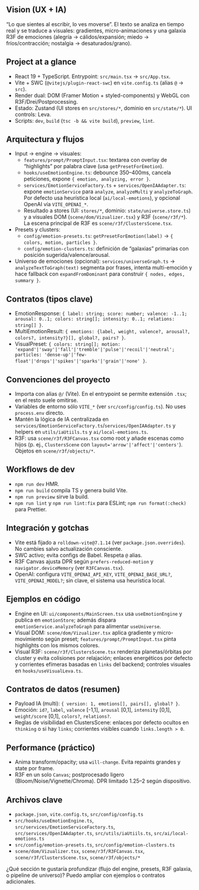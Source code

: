 ## Vision (UX + IA)
“Lo que sientes al escribir, lo ves moverse”. El texto se analiza en tiempo real y se traduce a visuales: gradientes, micro-animaciones y una galaxia R3F de emociones (alegría → cálidos/expansión; miedo → fríos/contracción; nostalgia → desaturados/grano).

## Project at a glance
- React 19 + TypeScript. Entrypoint: `src/main.tsx` → `src/App.tsx`.
- Vite + SWC (`@vitejs/plugin-react-swc`) en `vite.config.ts` (alias `@` → `src`).
- Render dual: DOM (Framer Motion + styled-components) y WebGL con R3F/Drei/Postprocessing.
- Estado: Zustand (UI stores en `src/stores/*`, dominio en `src/state/*`). UI controls: Leva.
- Scripts: `dev`, `build` (`tsc -b && vite build`), `preview`, `lint`.

## Arquitectura y flujos
- Input → engine → visuales:
  - `features/prompt/PromptInput.tsx`: textarea con overlay de “highlights” por palabra clave (usa `getPresetForEmotion`).
  - `hooks/useEmotionEngine.ts`: debounce 350–400ms, cancela peticiones, expone `{ emotion, analyzing, error }`.
  - `services/EmotionServiceFactory.ts` + `services/OpenIAAdapter.ts`: expone `emotionService` para `analyze`, `analyzeMulti` y `analyzeToGraph`. Por defecto usa heurística local (`ai/local-emotions`), y opcional OpenAI vía `VITE_OPENAI_*`.
  - Resultado a stores (UI: `stores/*`, dominio: `state/universe.store.ts`) y a visuales DOM (`scene/dom/Vizualizer.tsx`) y R3F (`scene/r3f/*`). La escena principal de R3F es `scene/r3f/ClustersScene.tsx`.
- Presets y clusters:
  - `config/emotion-presets.ts`: `getPresetForEmotion(label)` → `{ colors, motion, particles }`.
  - `config/emotion-clusters.ts`: definición de “galaxias” primarias con posición sugerida/valence/arousal.
- Universo de emociones (opcional): `services/universeGraph.ts` → `analyzeTextToGraph(text)` segmenta por frases, intenta multi-emoción y hace fallback con `expandFromDominant` para construir `{ nodes, edges, summary }`.

## Contratos (tipos clave)
- EmotionResponse: `{ label: string; score: number; valence: -1..1; arousal: 0..1; colors: string[]; intensity: 0..1; relations: string[] }`.
- MultiEmotionResult: `{ emotions: {label, weight, valence?, arousal?, colors?, intensity?}[], global?, pairs? }`.
- VisualPreset: `{ colors: string[]; motion: 'expand'|'sway'|'fall'|'tremble'|'pulse'|'recoil'|'neutral'; particles: 'dense-up'|'few-float'|'drops'|'spikes'|'sparks'|'grain'|'none' }`.

## Convenciones del proyecto
- Importa con alias `@/` (Vite). En el entrypoint se permite extensión `.tsx`; en el resto suele omitirse.
- Variables de entorno sólo `VITE_*` (ver `src/config/config.ts`). No uses `process.env` directo.
- Mantén la lógica de IA centralizada en `services/EmotionServiceFactory.ts`/`services/OpenIAAdapter.ts` y helpers en `utils/iaUtiils.ts` y `ai/local-emotions.ts`.
- R3F: usa `scene/r3f/R3FCanvas.tsx` como root y añade escenas como hijos (p. ej., `ClustersScene` con `layout='arrow'|'affect'|'centers'`). Objetos en `scene/r3f/objects/*`.

## Workflows de dev
- `npm run dev` HMR.
- `npm run build` compila TS y genera build Vite.
- `npm run preview` sirve la build.
- `npm run lint` y `npm run lint:fix` para ESLint; `npm run format(:check)` para Prettier.

## Integración y gotchas
- Vite está fijado a `rolldown-vite@7.1.14` (ver `package.json.overrides`). No cambies salvo actualización consciente.
- SWC activo; evita configs de Babel. Respeta `@` alias.
- R3F Canvas ajusta DPR según `prefers-reduced-motion` y `navigator.deviceMemory` (ver `R3FCanvas.tsx`).
- OpenAI: configura `VITE_OPENAI_API_KEY`, `VITE_OPENAI_BASE_URL?`, `VITE_OPENAI_MODEL?`; sin clave, el sistema usa heurística local.

## Ejemplos en código
- Engine en UI: `ui/components/MainScreen.tsx` usa `useEmotionEngine` y publica en `emotionStore`; además dispara `emotionService.analyzeToGraph` para alimentar `useUniverse`.
- Visual DOM: `scene/dom/Vizualizer.tsx` aplica gradiente y micro-movimiento según preset; `features/prompt/PromptInput.tsx` pinta highlights con los mismos colores.
- Visual R3F: `scene/r3f/ClustersScene.tsx` renderiza planetas/órbitas por cluster y evita colisiones por relajación; enlaces energéticos por defecto y corrientes efímeras basadas en `links` del backend; controles visuales en `hooks/useVisualLeva.ts`.

## Contratos de datos (resumen)
- Payload IA (multi): `{ version: 1, emotions[], pairs[], global? }`.
- Emoción: `id?`, `label`, `valence` [-1,1], `arousal` [0,1], `intensity` [0,1], `weight/score` [0,1], `colors?`, `relations?`.
- Reglas de visibilidad en ClustersScene: enlaces por defecto ocultos en `thinking` o si hay `links`; corrientes visibles cuando `links.length > 0`.

## Performance (práctico)
- Anima transform/opacity; usa `will-change`. Evita repaints grandes y state por frame.
- R3F en un solo `Canvas`; postprocesado ligero (Bloom/Noise/Vignette/Chroma). DPR limitado 1.25–2 según dispositivo.

## Archivos clave
- `package.json`, `vite.config.ts`, `src/config/config.ts`
- `src/hooks/useEmotionEngine.ts`, `src/services/EmotionServiceFactory.ts`, `src/services/OpenIAAdapter.ts`, `src/utils/iaUtiils.ts`, `src/ai/local-emotions.ts`
- `src/config/emotion-presets.ts`, `src/config/emotion-clusters.ts`
- `scene/dom/Vizualizer.tsx`, `scene/r3f/R3FCanvas.tsx`, `scene/r3f/ClustersScene.tsx`, `scene/r3f/objects/*`

¿Qué sección te gustaría profundizar (flujo del engine, presets, R3F galaxia, o pipeline de universo)? Puedo ampliar con ejemplos o contratos adicionales.

